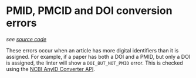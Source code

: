 # PMID, PMCID and DOI conversion errors

*see [source code](https://github.com/3top1a/biotools-linter/blob/main/linter/rules/publications.py)*

These errors occur when an article has more digital identifiers than it is assigned. For example, if a paper has both a DOI and a PMID, but only a DOI is assigned, the linter will show a `DOI_BUT_NOT_PMID` error.
This is checked using the [NCBI AnyID Converter API](https://www.ncbi.nlm.nih.gov/pmc/utils/idconv/v1.0/).
